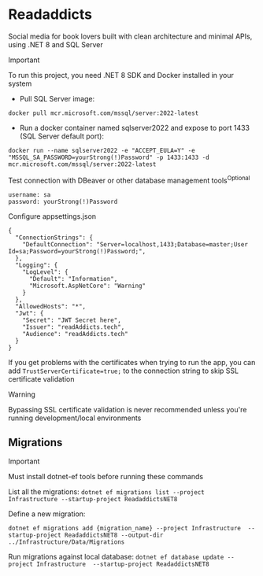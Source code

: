 # Readaddicts
Social media for book lovers built with clean architecture and minimal APIs, using .NET 8 and SQL Server

> [!IMPORTANT]
> To run this project, you need .NET 8 SDK and Docker installed in your system

* Pull SQL Server image:

```docker pull mcr.microsoft.com/mssql/server:2022-latest```

* Run a docker container named sqlserver2022 and expose to port 1433 (SQL Server default port):

```
docker run --name sqlserver2022 -e "ACCEPT_EULA=Y" -e "MSSQL_SA_PASSWORD=yourStrong(!)Password" -p 1433:1433 -d mcr.microsoft.com/mssql/server:2022-latest
```

Test connection with DBeaver or other database management tools<sup>Optional</sup>

```
username: sa
password: yourStrong(!)Password
```

Configure appsettings.json
```
{
  "ConnectionStrings": {
    "DefaultConnection": "Server=localhost,1433;Database=master;User Id=sa;Password=yourStrong(!)Password;",
  },
  "Logging": {
    "LogLevel": {
      "Default": "Information",
      "Microsoft.AspNetCore": "Warning"
    }
  },
  "AllowedHosts": "*",
  "Jwt": {
    "Secret": "JWT Secret here",
    "Issuer": "readAddicts.tech",
    "Audience": "readAddicts.tech"
  }
}
```

If you get problems with the certificates when trying to run the app, you can add ```TrustServerCertificate=true;``` to the connection string to skip SSL certificate validation

> [!WARNING]
> Bypassing SSL certificate validation is never recommended unless you're running development/local environments

## Migrations
> [!IMPORTANT]
> Must install dotnet-ef tools before running these commands

List all the migrations:
```dotnet ef migrations list --project Infrastructure --startup-project ReadaddictsNET8```

Define a new migration:
```
dotnet ef migrations add {migration_name} --project Infrastructure  --startup-project ReadaddictsNET8 --output-dir ../Infrastructure/Data/Migrations
```

Run migrations against local database:
```dotnet ef database update --project Infrastructure  --startup-project ReadaddictsNET8```
